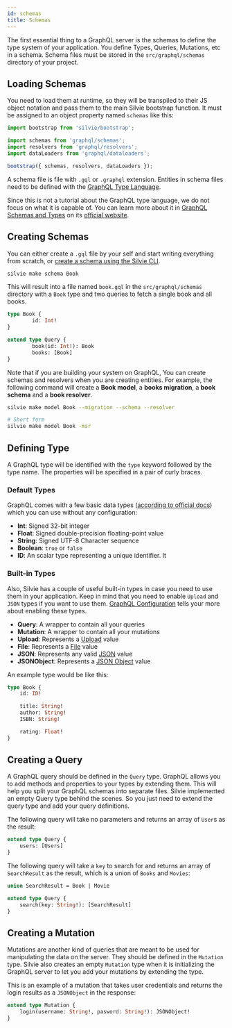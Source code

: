 ```yaml
---
id: schemas
title: Schemas
---
```


The first essential thing to a GraphQL server is the schemas to define the type system of your application. You define
Types, Queries, Mutations, etc in a schema. Schema files must be stored in the `src/graphql/schemas` directory of your
project. 

## Loading Schemas
You need to load them at runtime, so they will be transpiled to their JS object notation and pass them to the
main Silvie bootstrap function. It must be assigned to an object property named `schemas` like this: 

```typescript
import bootstrap from 'silvie/bootstrap';

import schemas from 'graphql/schemas';
import resolvers from 'graphql/resolvers';
import dataLoaders from 'graphql/dataloaders';

bootstrap({ schemas, resolvers, dataLoaders });
```

A schema file is file with `.gql` or `.graphql` extension. Entities in schema files need to be defined with the 
[GraphQL Type Language](https://graphql.org/learn/schema/#type-language). 

Since this is not a tutorial about the GraphQL type language, we do not focus on what it is capable of. You can learn 
more about it in [GraphQL Schemas and Types](https://graphql.org/learn/schema/) on its 
[official website](https://graphql.org).

## Creating Schemas
You can either create a `.gql` file by your self and start writing everything from scratch, or 
[create a schema using the Silvie CLI](cli.md#make).

```bash
silvie make schema Book
```

This will result into a file named `book.gql` in the `src/graphql/schemas` directory with a `Book` type and two queries
to fetch a single book and all books.

```graphql
type Book {
        id: Int!
}

extend type Query {
        book(id: Int!): Book
        books: [Book]
}
```

Note that if you are building your system on GraphQL, You can create schemas and resolvers when you are creating 
entities. For example, the following command will create a **Book model**, a **books migration**, a
**book schema** and a **book resolver**.

```bash
silvie make model Book --migration --schema --resolver

# Short form
silvie make model Book -msr
```

## Defining Type
A GraphQL type will be identified with the `type` keyword followed by the type name. The properties will be specified in
a pair of curly braces.

### Default Types
GraphQL comes with a few basic data types ([according to official docs](https://graphql.org/learn/schema/#scalar-types)) 
which you can use without any configuration:
- **Int**: Signed 32-bit integer
- **Float**: Signed double-precision floating-point value
- **String**: Signed UTF-8 Character sequence
- **Boolean**: `true` or `false`
- **ID**: An scalar type representing a unique identifier. It
 
### Built-in Types
Also, Silvie has a couple of useful built-in types in case you need to use them in your application. Keep in mind that 
you need to enable `Upload` and `JSON` types if you want to use them. [GraphQL Configuration](configuration.md#graphql) 
tells your more about enabling these types.
- **Query**: A wrapper to contain all your queries
- **Mutation**: A wrapper to contain all your mutations
- **Upload**: Represents a [Upload](graphql.md#upload) value
- **File**: Represents a [File](graphql.md#file) value
- **JSON**: Represents any valid [JSON](graphql.md#json) value
- **JSONObject**: Represents a [JSON Object](graphql.md#jsonobject) value

An example type would be like this:

```graphql
type Book {
    id: ID!

    title: String!
    author: String!
    ISBN: String!

    rating: Float!
}
```

## Creating a Query
A GraphQL query should be defined in the `Query` type. GraphQL allows you to add methods and properties to your types by
extending them. This will help you split your GraphQL schemas into separate files. Silvie implemented an empty Query 
type behind the scenes. So you just need to extend the query type and add your query definitions. 

The following query will take no parameters and returns an array of `User`s as the result:
```graphql
extend type Query {
    users: [Users]
}
```

The following query will take a `key` to search for and returns an array of `SearchResult` as the result, which is a 
union of `Books` and `Movies`:

```graphql
union SearchResult = Book | Movie

extend type Query {
    search(key: String!): [SearchResult]
}
```

## Creating a Mutation
Mutations are another kind of queries that are meant to be used for manipulating the data on the server. They should be 
defined in the `Mutation` type. Silvie also creates an empty `Mutation` type when it is initializing the GraphQL server
to let you add your mutations by extending the type.

This is an example of a mutation that takes user credentials and returns the login results as a `JSONObject` in the 
response:

```graphql
extend type Mutation {
    login(username: String!, pasword: String!): JSONObject!
}
```

